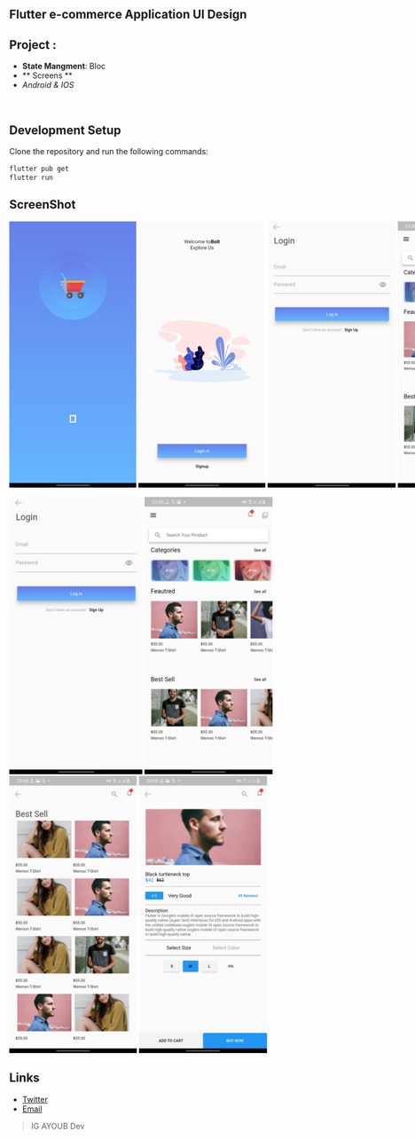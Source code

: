 ## Flutter e-commerce Application UI Design 

## Project :
- **State Mangment**: Bloc 
- ** Screens **
- *Android & IOS*
<br>

## Development Setup
Clone the repository and run the following commands:
```
flutter pub get
flutter run
```

## ScreenShot

<div style="display:flex">
<img src="assets/images/Screens/Screen1.jpg" height="480em" />&nbsp;<img src="assets/images/Screens/Screen3.jpg" height="480em" />&nbsp;<img src="assets/images/Screens/Screen4.jpg" height="480em" />&nbsp;<img src="assets/images/Screens/Screen5.jpg" height="480em" />
</div>
</hr>

<br>
<img src="assets/images/Screens/Screen4.jpg" height="500em" />&nbsp;<img src="assets/images/Screens/Screen5.jpg" height="500em" />&nbsp;<img src="assets/images/Screens/Screen6.jpg" height="500em" />&nbsp;<img src="assets/images/Screens/Screen7.jpg" height="500em" />

## Links

* [Twitter](https://twitter.com/ig_ayoub)
* [Email](igayoub33@gmail.com)
> IG AYOUB Dev
